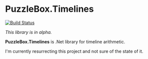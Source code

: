 # PuzzleBox.Timelines

[![Build Status](https://dev.azure.com/jasonkstevens/PuzzleBox.Timeline/_apis/build/status/JasonKStevens.PuzzleBox.Timelines?branchName=master)](https://dev.azure.com/jasonkstevens/PuzzleBox.Timeline/_build/latest?definitionId=2&branchName=master)

_This library is in alpha._

**PuzzleBox.Timelines** is .Net library for timeline arithmetic.

I'm currently resurrecting this project and not sure of the state of it.
